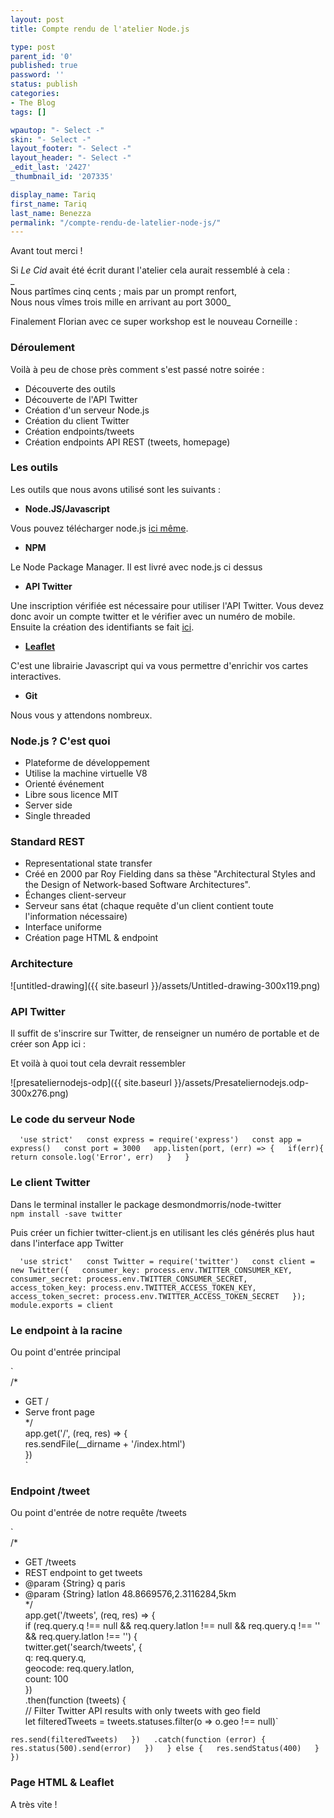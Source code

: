 ```yaml
---
layout: post
title: Compte rendu de l'atelier Node.js

type: post
parent_id: '0'
published: true
password: ''
status: publish
categories:
- The Blog
tags: []

wpautop: "- Select -"
skin: "- Select -"
layout_footer: "- Select -"
layout_header: "- Select -"
_edit_last: '2427'
_thumbnail_id: '207335'

display_name: Tariq
first_name: Tariq
last_name: Benezza
permalink: "/compte-rendu-de-latelier-node-js/"
---
```


Avant tout merci !

Si _Le Cid_ avait été écrit durant l'atelier cela aurait ressemblé à cela
:  
_  
Nous partîmes cinq cents ; mais par un prompt renfort,  
Nous nous vîmes trois mille en arrivant au port 3000_

Finalement Florian avec ce super workshop est le nouveau Corneille
: 
### Déroulement

Voilà à peu de chose près comment s'est passé notre soirée
: 
*   Découverte des outils
*   Découverte de l'API Twitter
*   Création d'un serveur Node.js
*   Création du client Twitter
*   Création endpoints/tweets
*   Création endpoints API REST (tweets, homepage)

### Les outils

Les outils que nous avons utilisé sont les suivants
: 
*   **Node.JS/Javascript**

Vous pouvez télécharger node.js [ici même](https://nodejs.org/en/).

*   **NPM**

Le Node Package Manager. Il est livré avec node.js ci dessus

*   **API Twitter**

Une inscription vérifiée est nécessaire pour utiliser l'API Twitter. Vous devez donc avoir un compte twitter et le vérifier avec un numéro de mobile. Ensuite la création des identifiants se fait [ici](https://apps.twitter.com/).

*   [**Leaflet**](http://leafletjs.com/)

C'est une librairie Javascript qui va vous permettre d'enrichir vos cartes interactives.

*   **Git**


Nous vous y attendons nombreux.

### Node.js ? C'est quoi

*   Plateforme de développement
*   Utilise la machine virtuelle V8
*   Orienté événement
*   Libre sous licence MIT
*   Server side
*   Single threaded

### Standard REST

*   Representational state transfer
*   Créé en 2000 par Roy Fielding dans sa thèse "Architectural Styles and the Design of Network-based Software Architectures".
*   Échanges client-serveur
*   Serveur sans état (chaque requête d'un client contient toute l'information nécessaire)
*   Interface uniforme
*   Création page HTML & endpoint

### Architecture

![untitled-drawing]({{ site.baseurl }}/assets/Untitled-drawing-300x119.png)

### API Twitter

Il suffit de s'inscrire sur Twitter, de renseigner un numéro de portable et de créer son App ici
: 


Et voilà à quoi tout cela devrait ressembler

![presateliernodejs-odp]({{ site.baseurl }}/assets/Presateliernodejs.odp-300x276.png)

### Le code du serveur Node

`  
'use strict'  
const express = require('express')  
const app = express()  
const port = 3000  
app.listen(port, (err) => {  
if(err){  
return console.log('Error', err)  
}  
}  
`

### Le client Twitter

Dans le terminal installer le package desmondmorris/node-twitter  
`npm install -save twitter`

Puis créer un fichier twitter-client.js en utilisant les clés générés plus haut dans l'interface app Twitter

`  
'use strict'  
const Twitter = require('twitter')  
const client = new Twitter({  
consumer_key: process.env.TWITTER_CONSUMER_KEY,  
consumer_secret: process.env.TWITTER_CONSUMER_SECRET,  
access_token_key: process.env.TWITTER_ACCESS_TOKEN_KEY,  
access_token_secret: process.env.TWITTER_ACCESS_TOKEN_SECRET  
});  
module.exports = client  
`

### Le endpoint à la racine

Ou point d'entrée principal

`  
/*  
* GET /  
* Serve front page  
*/  
app.get('/', (req, res) => {  
res.sendFile(__dirname + '/index.html')  
})  
`

### Endpoint /tweet

Ou point d'entrée de notre requête /tweets

`  
/*  
* GET /tweets  
* REST endpoint to get tweets  
* @param {String} q paris  
* @param {String} latlon 48.8669576,2.3116284,5km  
*/  
app.get('/tweets', (req, res) => {  
if (req.query.q !== null && req.query.latlon !== null && req.query.q !== '' && req.query.latlon !== '') {  
twitter.get('search/tweets', {  
q: req.query.q,  
geocode: req.query.latlon,  
count: 100  
})  
.then(function (tweets) {  
// Filter Twitter API results with only tweets with geo field  
let filteredTweets = tweets.statuses.filter(o => o.geo !== null)`

`res.send(filteredTweets)  
})  
.catch(function (error) {  
res.status(500).send(error)  
})  
} else {  
res.sendStatus(400)  
}  
})  
`

### Page HTML & Leaflet





A très vite !